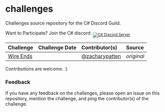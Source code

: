 # challenges

Challenges source repository for the C# Discord Guild.

Want to Participate? Join the C# discord: <sub><a href="https://discord.gg/csharp"><img src="https://img.shields.io/discord/143867839282020352?logo=discord&logoColor=ffffff&color=7389D8" title="C# Discord Server" /></a></sub>

|Challenge|Challenge Date|Contributor(s)|Source|
|:-|:-|:-|:-|
|[Wire Ends](src/Wire%20Ends)| |[@zacharypatten](https://github.com/ZacharyPatten)|_original_|

Contributions are welcome. :)

### Feedback

If you have any feedback on the challenges, please open an issue on this repository, mention the challenge, and ping the contributor(s) of the challenge.

